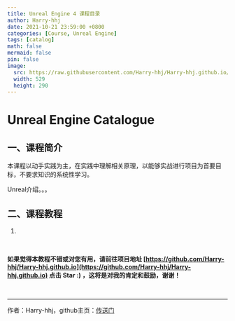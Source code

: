 ```yaml
---
title: Unreal Engine 4 课程目录
author: Harry-hhj
date: 2021-10-21 23:59:00 +0800
categories: [Course, Unreal Engine]
tags: [catalog]
math: false
mermaid: false
pin: false
image:
  src: https://raw.githubusercontent.com/Harry-hhj/Harry-hhj.github.io/master/_posts/2021-10-21-Unreal-Engine-Tutorial-Catalogue.assets/UE.jpeg
  width: 529
  height: 290
---
```




# Unreal Engine Catalogue

## 一、课程简介

本课程以动手实践为主，在实践中理解相关原理，以能够实战进行项目为首要目标，不要求知识的系统性学习。

Unreal介绍。。。



## 二、课程教程

1.   







<br/>

**如果觉得本教程不错或对您有用，请前往项目地址 [https://github.com/Harry-hhj/Harry-hhj.github.io](https://github.com/Harry-hhj/Harry-hhj.github.io) 点击 Star :) ，这将是对我的肯定和鼓励，谢谢！**

<br/>



---

作者：Harry-hhj，github主页：[传送门](https://github.com/Harry-hhj)

